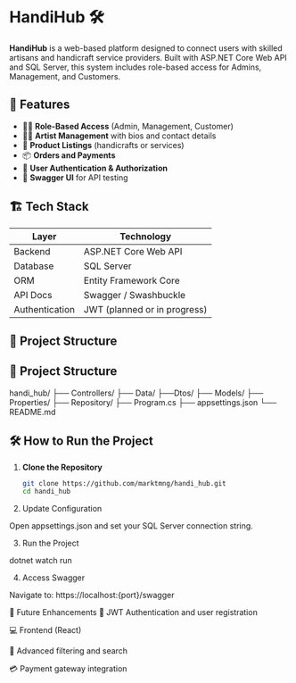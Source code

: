 # HandiHub 🛠️

**HandiHub** is a web-based platform designed to connect users with skilled artisans and handicraft service providers. Built with ASP.NET Core Web API and SQL Server, this system includes role-based access for Admins, Management, and Customers.

## 🌟 Features

- 🧑‍💼 **Role-Based Access** (Admin, Management, Customer)
- 👨‍🎨 **Artist Management** with bios and contact details
- 🛒 **Product Listings** (handicrafts or services)
- 📦 **Orders and Payments**
- 🔐 **User Authentication & Authorization**
- 📄 **Swagger UI** for API testing

## 🏗️ Tech Stack

| Layer           | Technology                  |
|----------------|-----------------------------|
| Backend        | ASP.NET Core Web API         |
| Database       | SQL Server                   |
| ORM            | Entity Framework Core        |
| API Docs       | Swagger / Swashbuckle        |
| Authentication | JWT (planned or in progress) |

## 📁 Project Structure



## 📁 Project Structure

handi_hub/
├── Controllers/
├── Data/
├──Dtos/
├── Models/
├── Properties/
├── Repository/
├── Program.cs
├── appsettings.json
└── README.md




## 🛠️ How to Run the Project

1. **Clone the Repository**
   ```bash
   git clone https://github.com/marktmng/handi_hub.git
   cd handi_hub

2. Update Configuration

Open appsettings.json and set your SQL Server connection string.

3. Run the Project

dotnet watch run

4. Access Swagger

Navigate to: https://localhost:{port}/swagger


📌 Future Enhancements
🔐 JWT Authentication and user registration

💻 Frontend (React)

🔎 Advanced filtering and search

💳 Payment gateway integration
